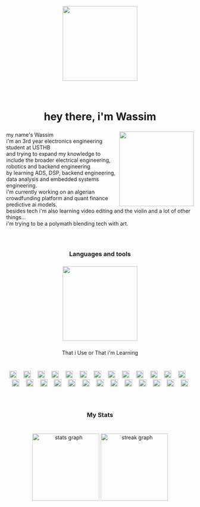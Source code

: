 <div align="center">
  <img height="200" src="https://img1.picmix.com/output/pic/normal/2/9/9/1/11701992_078c5.gif"  />
</div>

###

<br clear="both">

<h1 align="center">hey there, i'm Wassim</h1>

###

<img align="right" height="200" src="https://media1.tenor.com/m/yoYEgCaeUdgAAAAd/computer-anime.gif"  />

###

<p align="left">my name's Wassim<br>i'm an 3rd year electronics engineering student at USTHB<br>and trying to expand my knowledge to include the broader electrical engineering, robotics and backend engineering<br>by learning ADS, DSP, backend engineering, data analysis and embedded systems engineering. <br>i'm currently working on an algerian crowdfunding platform and quant finance predictive ai models.<br>besides tech i'm also learning video editing and the violin and a lot of other things...<br>i'm trying to be a polymath blending tech with art.</p>

###

<br clear="both">

<h3 align="center">Languages and tools</h3>

###

<div align="center">
  <img height="200" src="https://img1.picmix.com/output/pic/normal/5/7/4/2/11892475_50987.gif"  />
</div>

###

<p align="center">That i Use or That i'm Learning</p>

###

<br clear="both">

<div align="center">
  <img src="https://cdn.simpleicons.org/anaconda/44A833" height="20" alt="anaconda logo"  />
  <img width="10" />
  <img src="https://cdn.jsdelivr.net/gh/devicons/devicon/icons/arduino/arduino-original.svg" height="20" alt="arduino logo"  />
  <img width="10" />
  <img src="https://cdn.simpleicons.org/c++/00599C" height="20" alt="cplusplus logo"  />
  <img width="10" />
  <img src="https://cdn.simpleicons.org/css3/1572B6" height="20" alt="css3 logo"  />
  <img width="10" />
  <img src="https://cdn.simpleicons.org/django/092E20" height="20" alt="django logo"  />
  <img width="10" />
  <img src="https://cdn.simpleicons.org/git/F05032" height="20" alt="git logo"  />
  <img width="10" />
  <img src="https://cdn.simpleicons.org/github/181717" height="20" alt="github logo"  />
  <img width="10" />
  <img src="https://cdn.simpleicons.org/googlecloud/4285F4" height="20" alt="googlecloud logo"  />
  <img width="10" />
  <img src="https://cdn.simpleicons.org/html5/E34F26" height="20" alt="html5 logo"  />
  <img width="10" />
  <img src="https://cdn.simpleicons.org/javascript/F7DF1E" height="20" alt="javascript logo"  />
  <img width="10" />
  <img src="https://cdn.jsdelivr.net/gh/devicons/devicon/icons/kaggle/kaggle-original.svg" height="20" alt="kaggle logo"  />
  <img width="10" />
  <img src="https://cdn.simpleicons.org/linux/FCC624" height="20" alt="linux logo"  />
  <img width="10" />
  <img src="https://cdn.jsdelivr.net/gh/devicons/devicon/icons/matlab/matlab-original.svg" height="20" alt="matlab logo"  />
  <img width="10" />
  <img src="https://cdn.simpleicons.org/mongodb/47A248" height="20" alt="mongodb logo"  />
  <img width="10" />
  <img src="https://cdn.simpleicons.org/nodedotjs/339933" height="20" alt="nodejs logo"  />
  <img width="10" />
  <img src="https://cdn.simpleicons.org/numpy/013243" height="20" alt="numpy logo"  />
  <img width="10" />
  <img src="https://cdn.simpleicons.org/opencv/5C3EE8" height="20" alt="opencv logo"  />
  <img width="10" />
  <img src="https://cdn.simpleicons.org/pandas/150458" height="20" alt="pandas logo"  />
  <img width="10" />
  <img src="https://cdn.simpleicons.org/python/3776AB" height="20" alt="python logo"  />
  <img width="10" />
  <img src="https://cdn.simpleicons.org/raspberrypi/A22846" height="20" alt="raspberrypi logo"  />
  <img width="10" />
  <img src="https://cdn.jsdelivr.net/gh/devicons/devicon/icons/tensorflow/tensorflow-original.svg" height="20" alt="tensorflow logo"  />
  <img width="10" />
  <img src="https://cdn.simpleicons.org/typescript/3178C6" height="20" alt="typescript logo"  />
  <img width="10" />
  <img src="https://cdn.jsdelivr.net/gh/devicons/devicon/icons/vscode/vscode-original.svg" height="20" alt="vscode logo"  />
  <img width="10" />
  <img src="https://cdn.simpleicons.org/ros/22314E" height="20" alt="ros logo"  />
  <img width="10" />
  <img src="https://cdn.simpleicons.org/jupyter/F37626" height="20" alt="jupyter logo"  />
  <img width="10" />
  <img src="https://cdn.simpleicons.org/mysql/4479A1" height="20" alt="mysql logo"  />
</div>

###

<br clear="both">

<h3 align="center">My Stats</h3>

###

<br clear="both">

<div align="center">
  <img src="https://github-readme-stats.vercel.app/api?username=WRH-05&hide_title=false&hide_rank=false&show_icons=true&include_all_commits=false&count_private=true&disable_animations=false&theme=github_dark&locale=en&hide_border=true&order=1&custom_title=my%20meaningless%20numbers" height="180" alt="stats graph"  />
  <img src="https://streak-stats.demolab.com?user=WRH-05&locale=en&mode=weekly&theme=github_dark&hide_border=true&border_radius=5&order=3" height="180" alt="streak graph"  />
</div>
